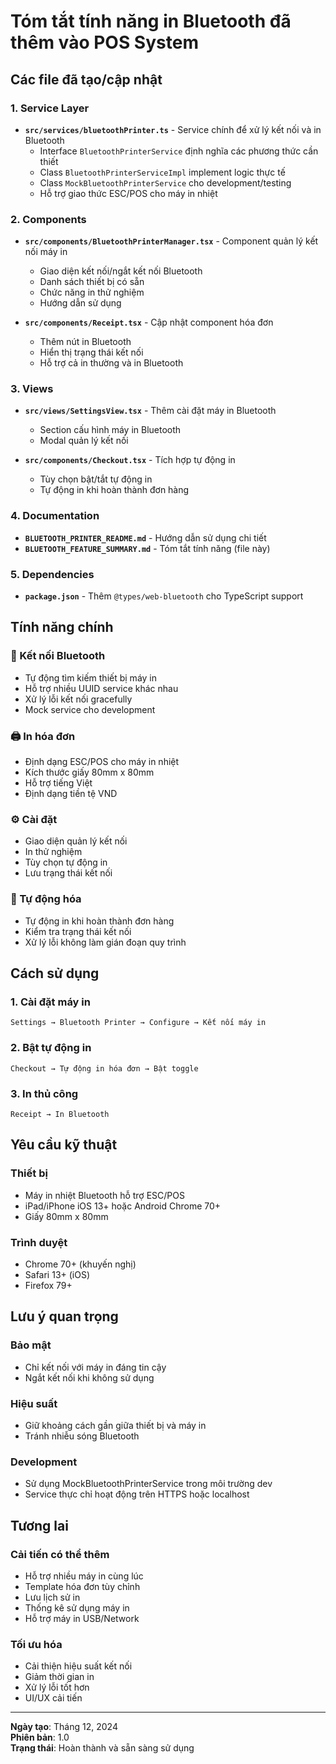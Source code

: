 # Tóm tắt tính năng in Bluetooth đã thêm vào POS System

## Các file đã tạo/cập nhật

### 1. Service Layer
- **`src/services/bluetoothPrinter.ts`** - Service chính để xử lý kết nối và in Bluetooth
  - Interface `BluetoothPrinterService` định nghĩa các phương thức cần thiết
  - Class `BluetoothPrinterServiceImpl` implement logic thực tế
  - Class `MockBluetoothPrinterService` cho development/testing
  - Hỗ trợ giao thức ESC/POS cho máy in nhiệt

### 2. Components
- **`src/components/BluetoothPrinterManager.tsx`** - Component quản lý kết nối máy in
  - Giao diện kết nối/ngắt kết nối Bluetooth
  - Danh sách thiết bị có sẵn
  - Chức năng in thử nghiệm
  - Hướng dẫn sử dụng

- **`src/components/Receipt.tsx`** - Cập nhật component hóa đơn
  - Thêm nút in Bluetooth
  - Hiển thị trạng thái kết nối
  - Hỗ trợ cả in thường và in Bluetooth

### 3. Views
- **`src/views/SettingsView.tsx`** - Thêm cài đặt máy in Bluetooth
  - Section cấu hình máy in Bluetooth
  - Modal quản lý kết nối

- **`src/components/Checkout.tsx`** - Tích hợp tự động in
  - Tùy chọn bật/tắt tự động in
  - Tự động in khi hoàn thành đơn hàng

### 4. Documentation
- **`BLUETOOTH_PRINTER_README.md`** - Hướng dẫn sử dụng chi tiết
- **`BLUETOOTH_FEATURE_SUMMARY.md`** - Tóm tắt tính năng (file này)

### 5. Dependencies
- **`package.json`** - Thêm `@types/web-bluetooth` cho TypeScript support

## Tính năng chính

### 🔗 Kết nối Bluetooth
- Tự động tìm kiếm thiết bị máy in
- Hỗ trợ nhiều UUID service khác nhau
- Xử lý lỗi kết nối gracefully
- Mock service cho development

### 🖨️ In hóa đơn
- Định dạng ESC/POS cho máy in nhiệt
- Kích thước giấy 80mm x 80mm
- Hỗ trợ tiếng Việt
- Định dạng tiền tệ VND

### ⚙️ Cài đặt
- Giao diện quản lý kết nối
- In thử nghiệm
- Tùy chọn tự động in
- Lưu trạng thái kết nối

### 🔄 Tự động hóa
- Tự động in khi hoàn thành đơn hàng
- Kiểm tra trạng thái kết nối
- Xử lý lỗi không làm gián đoạn quy trình

## Cách sử dụng

### 1. Cài đặt máy in
```
Settings → Bluetooth Printer → Configure → Kết nối máy in
```

### 2. Bật tự động in
```
Checkout → Tự động in hóa đơn → Bật toggle
```

### 3. In thủ công
```
Receipt → In Bluetooth
```

## Yêu cầu kỹ thuật

### Thiết bị
- Máy in nhiệt Bluetooth hỗ trợ ESC/POS
- iPad/iPhone iOS 13+ hoặc Android Chrome 70+
- Giấy 80mm x 80mm

### Trình duyệt
- Chrome 70+ (khuyến nghị)
- Safari 13+ (iOS)
- Firefox 79+

## Lưu ý quan trọng

### Bảo mật
- Chỉ kết nối với máy in đáng tin cậy
- Ngắt kết nối khi không sử dụng

### Hiệu suất
- Giữ khoảng cách gần giữa thiết bị và máy in
- Tránh nhiễu sóng Bluetooth

### Development
- Sử dụng MockBluetoothPrinterService trong môi trường dev
- Service thực chỉ hoạt động trên HTTPS hoặc localhost

## Tương lai

### Cải tiến có thể thêm
- Hỗ trợ nhiều máy in cùng lúc
- Template hóa đơn tùy chỉnh
- Lưu lịch sử in
- Thống kê sử dụng máy in
- Hỗ trợ máy in USB/Network

### Tối ưu hóa
- Cải thiện hiệu suất kết nối
- Giảm thời gian in
- Xử lý lỗi tốt hơn
- UI/UX cải tiến

---

**Ngày tạo**: Tháng 12, 2024  
**Phiên bản**: 1.0  
**Trạng thái**: Hoàn thành và sẵn sàng sử dụng
